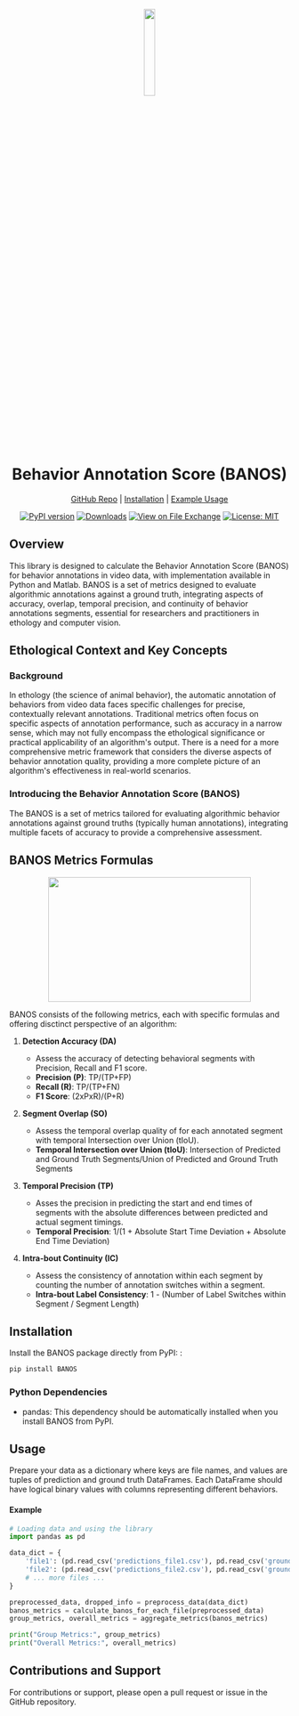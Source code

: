<div align="center">

<p align="center">
<img src="https://raw.githubusercontent.com/BelloneLab/BANOS/main/content/Logo_BANOS.png" width="20%">
</p>

# Behavior Annotation Score (BANOS)

[GitHub Repo](https://github.com/BelloneLab/BANOS) |
[Installation](#installation) |
[Example Usage](#example)

[![PyPI version](https://badge.fury.io/py/banos.svg)](https://badge.fury.io/py/banos)
[![Downloads](https://static.pepy.tech/badge/banos)](https://pepy.tech/project/banos)
[![View on File Exchange](https://www.mathworks.com/matlabcentral/images/matlab-file-exchange.svg)](https://www.mathworks.com/matlabcentral/fileexchange/157916-banos)
[![License: MIT](https://img.shields.io/badge/License-MIT-yellow.svg)](https://opensource.org/licenses/MIT)

</div>


## Overview

This library is designed to calculate the Behavior Annotation Score (BANOS) for behavior annotations in video data, with implementation available in Python and Matlab.
BANOS is a set of metrics designed to evaluate algorithmic annotations against a ground truth, integrating aspects of accuracy, overlap, temporal precision, and continuity of behavior annotations segments, essential for researchers and practitioners in ethology and computer vision.

## Ethological Context and Key Concepts

### Background

In ethology (the science of animal behavior), the automatic annotation of behaviors from video data faces specific challenges for precise, contextually relevant annotations. Traditional metrics often focus on specific aspects of annotation performance, such as accuracy in a narrow sense, which may not fully encompass the ethological significance or practical applicability of an algorithm's output. There is a need for a more comprehensive metric framework that considers the diverse aspects of behavior annotation quality, providing a more complete picture of an algorithm's effectiveness in real-world scenarios.

### Introducing the Behavior Annotation Score (BANOS)

The BANOS is a set of metrics tailored for evaluating algorithmic behavior annotations against ground truths (typically human annotations), integrating multiple facets of accuracy to provide a comprehensive assessment.

## BANOS Metrics Formulas

<p align="center">
    <img src="https://raw.githubusercontent.com/BelloneLab/BANOS/main/content/Schema_BANOS.png" width="364" height="224">
</p>

BANOS consists of the following metrics, each with specific formulas and offering disctinct perspective of an algorithm:

1. **Detection Accuracy (DA)**
   - Assess the accuracy of detecting behavioral segments with Precision, Recall and F1 score.
   - **Precision (P)**: TP/(TP+FP)
   - **Recall (R)**: TP/(TP+FN)
   - **F1 Score**: (2xPxR)/(P+R)

2. **Segment Overlap (SO)**
   - Assess the temporal overlap quality of for each annotated segment with temporal Intersection over Union (tIoU).
   - **Temporal Intersection over Union (tIoU)**: Intersection of Predicted and Ground Truth Segments/Union of Predicted and Ground Truth Segments

3. **Temporal Precision (TP)**
   - Asses the precision in predicting the start and end times of segments with the absolute differences between predicted and actual segment timings.
   - **Temporal Precision**: 1/(1 + Absolute Start Time Deviation + Absolute End Time Deviation)

4. **Intra-bout Continuity (IC)**
   - Assess the consistency of annotation within each segment by counting the number of annotation switches within a segment.
   - **Intra-bout Label Consistency**: 1 - (Number of Label Switches within Segment / Segment Length)

## Installation

Install the BANOS package directly from PyPI:
:

```bash
pip install BANOS
```

### Python Dependencies

- pandas: This dependency should be automatically installed when you install BANOS from PyPI.

## Usage

Prepare your data as a dictionary where keys are file names, and values are tuples of prediction and ground truth DataFrames. Each DataFrame should have logical binary values with columns representing different behaviors.

#### Example

```python
# Loading data and using the library
import pandas as pd

data_dict = {
    'file1': (pd.read_csv('predictions_file1.csv'), pd.read_csv('groundtruth_file1.csv')),
    'file2': (pd.read_csv('predictions_file2.csv'), pd.read_csv('groundtruth_file2.csv')),
    # ... more files ...
}

preprocessed_data, dropped_info = preprocess_data(data_dict)
banos_metrics = calculate_banos_for_each_file(preprocessed_data)
group_metrics, overall_metrics = aggregate_metrics(banos_metrics)

print("Group Metrics:", group_metrics)
print("Overall Metrics:", overall_metrics)
```


## Contributions and Support

For contributions or support, please open a pull request or issue in the GitHub repository.

